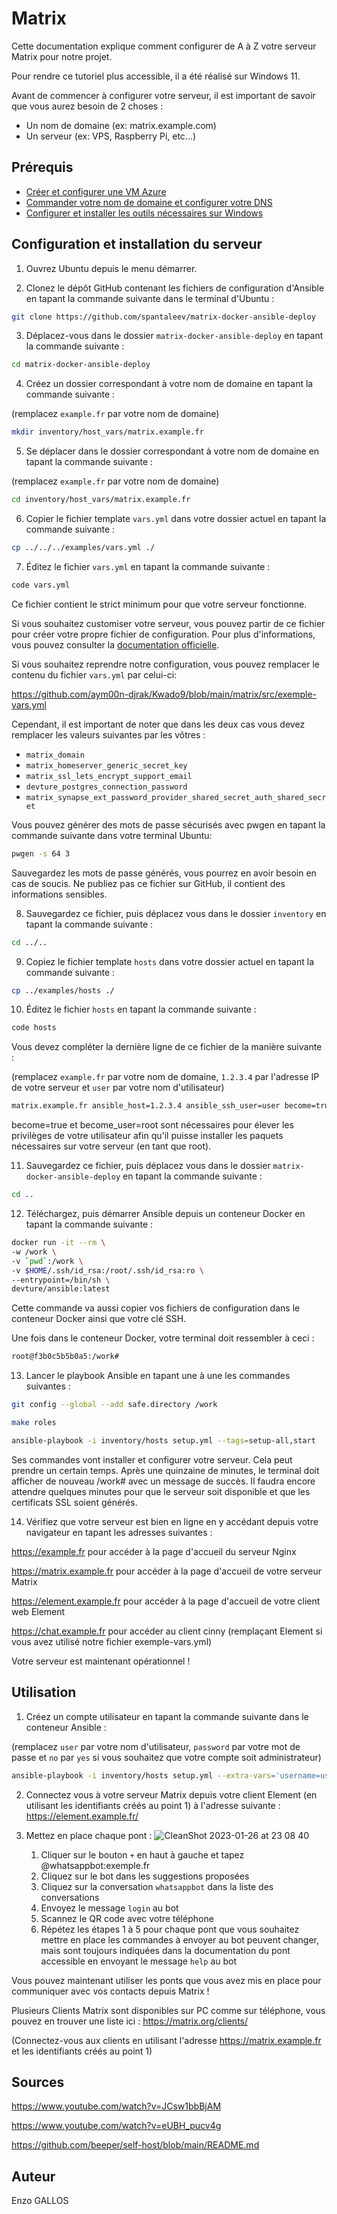 # Matrix

Cette documentation explique comment configurer de A à Z votre serveur Matrix pour notre projet.

Pour rendre ce tutoriel plus accessible, il a été réalisé sur Windows 11.

Avant de commencer à configurer votre serveur, il est important de savoir que vous aurez besoin de 2 choses :

- Un nom de domaine (ex: matrix.example.com)
- Un serveur (ex: VPS, Raspberry Pi, etc...)

## Prérequis

- [Créer et configurer une VM Azure](https://github.com/aym00n-djrak/Kwado9/tree/main/matrix/docs/vm-azure.md)
- [Commander votre nom de domaine et configurer votre DNS](https://github.com/aym00n-djrak/Kwado9/tree/main/matrix/docs/domaine-et-dns-ionos.md)
- [Configurer et installer les outils nécessaires sur Windows](https://github.com/aym00n-djrak/Kwado9/tree/main/matrix/docs/outils-windows-et-ssh.md)

## Configuration et installation du serveur

1. Ouvrez Ubuntu depuis le menu démarrer.

2. Clonez le dépôt GitHub contenant les fichiers de configuration d'Ansible en tapant la commande suivante dans le terminal d'Ubuntu :

```bash
git clone https://github.com/spantaleev/matrix-docker-ansible-deploy
```

3. Déplacez-vous dans le dossier `matrix-docker-ansible-deploy` en tapant la commande suivante :

```bash
cd matrix-docker-ansible-deploy
```

4. Créez un dossier correspondant à votre nom de domaine en tapant la commande suivante :

(remplacez `example.fr` par votre nom de domaine)

```bash
mkdir inventory/host_vars/matrix.example.fr
```

5. Se déplacer dans le dossier correspondant à votre nom de domaine en tapant la commande suivante :

(remplacez `example.fr` par votre nom de domaine)

```bash
cd inventory/host_vars/matrix.example.fr
```

6. Copier le fichier template `vars.yml` dans votre dossier actuel en tapant la commande suivante :

```bash
cp ../../../examples/vars.yml ./
```

7. Éditez le fichier `vars.yml` en tapant la commande suivante :

```bash
code vars.yml
```

Ce fichier contient le strict minimum pour que votre serveur fonctionne.

Si vous souhaitez customiser votre serveur, vous pouvez partir de ce fichier pour créer votre propre fichier de configuration. Pour plus d'informations, vous pouvez consulter la [documentation officielle](https://github.com/spantaleev/matrix-docker-ansible-deploy/blob/master/docs/configuring-playbook.md).

Si vous souhaitez reprendre notre configuration, vous pouvez remplacer le contenu du fichier `vars.yml` par celui-ci:

https://github.com/aym00n-djrak/Kwado9/blob/main/matrix/src/exemple-vars.yml

Cependant, il est important de noter que dans les deux cas vous devez remplacer les valeurs suivantes par les vôtres :

- `matrix_domain`
- `matrix_homeserver_generic_secret_key`
- `matrix_ssl_lets_encrypt_support_email`
- `devture_postgres_connection_password`
- `matrix_synapse_ext_password_provider_shared_secret_auth_shared_secret`

Vous pouvez générer des mots de passe sécurisés avec pwgen en tapant la commande suivante dans votre terminal Ubuntu:

```bash
pwgen -s 64 3
```

Sauvegardez les mots de passe générés, vous pourrez en avoir besoin en cas de soucis.
Ne publiez pas ce fichier sur GitHub, il contient des informations sensibles.

8. Sauvegardez ce fichier, puis déplacez vous dans le dossier `inventory` en tapant la commande suivante :

```bash
cd ../..
```

9. Copiez le fichier template `hosts` dans votre dossier actuel en tapant la commande suivante :

```bash
cp ../examples/hosts ./
```

10. Éditez le fichier `hosts` en tapant la commande suivante :

```bash
code hosts
```

Vous devez compléter la dernière ligne de ce fichier de la manière suivante :

(remplacez `example.fr` par votre nom de domaine, `1.2.3.4` par l'adresse IP de votre serveur et `user` par votre nom d'utilisateur)

```bash
matrix.example.fr ansible_host=1.2.3.4 ansible_ssh_user=user become=true become_user=root
```

become=true et become_user=root sont nécessaires pour élever les privilèges de votre utilisateur afin qu'il puisse installer les paquets nécessaires sur votre serveur (en tant que root).

11. Sauvegardez ce fichier, puis déplacez vous dans le dossier `matrix-docker-ansible-deploy` en tapant la commande suivante :

```bash
cd ..
```

12. Téléchargez, puis démarrer Ansible depuis un conteneur Docker en tapant la commande suivante :

```bash
docker run -it --rm \
-w /work \
-v `pwd`:/work \
-v $HOME/.ssh/id_rsa:/root/.ssh/id_rsa:ro \
--entrypoint=/bin/sh \
devture/ansible:latest
```

Cette commande va aussi copier vos fichiers de configuration dans le conteneur Docker ainsi que votre clé SSH.

Une fois dans le conteneur Docker, votre terminal doit ressembler à ceci :

```bash
root@f3b0c5b5b0a5:/work#
```

13. Lancer le playbook Ansible en tapant une à une les commandes suivantes :

```bash
git config --global --add safe.directory /work
```

```bash
make roles
```

```bash
ansible-playbook -i inventory/hosts setup.yml --tags=setup-all,start
```

Ses commandes vont installer et configurer votre serveur. Cela peut prendre un certain temps. Après une quinzaine de minutes, le terminal doit afficher de nouveau /work# avec un message de succès. Il faudra encore attendre quelques minutes pour que le serveur soit disponible et que les certificats SSL soient générés.

14. Vérifiez que votre serveur est bien en ligne en y accédant depuis votre navigateur en tapant les adresses suivantes :

https://example.fr pour accéder à la page d'accueil du serveur Nginx

https://matrix.example.fr pour accéder à la page d'accueil de votre serveur Matrix

https://element.example.fr pour accéder à la page d'accueil de votre client web Element

https://chat.example.fr pour accéder au client cinny (remplaçant Element si vous avez utilisé notre fichier exemple-vars.yml)

Votre serveur est maintenant opérationnel !

## Utilisation

1. Créez un compte utilisateur en tapant la commande suivante dans le conteneur Ansible :

(remplacez `user` par votre nom d'utilisateur, `password` par votre mot de passe et `no` par `yes` si vous souhaitez que votre compte soit administrateur)

```bash
ansible-playbook -i inventory/hosts setup.yml --extra-vars='username=user password=password admin=no' --tags=register-user
```

2. Connectez vous à votre serveur Matrix depuis votre client Element (en utilisant les identifiants créés au point 1) à l'adresse suivante : https://element.example.fr/


3. Mettez en place chaque pont :
    ![CleanShot 2023-01-26 at 23 08 40](https://user-images.githubusercontent.com/1048265/215031550-61f92954-6936-42af-bb4b-a8165e17389e.gif)

    1. Cliquer sur le bouton `+` en haut à gauche et tapez @whatsappbot:exemple.fr
    2. Cliquez sur le bot dans les suggestions proposées
    3. Cliquez sur la conversation `whatsappbot` dans la liste des conversations
    4. Envoyez le message `login` au bot
    5. Scannez le QR code avec votre téléphone
    6. Répétez les étapes 1 à 5 pour chaque pont que vous souhaitez mettre en place
    les commandes à envoyer au bot peuvent changer, mais sont toujours indiquées dans la documentation du pont accessible en envoyant le message `help` au bot

Vous pouvez maintenant utiliser les ponts que vous avez mis en place pour communiquer avec vos contacts depuis Matrix !

Plusieurs Clients Matrix sont disponibles sur PC comme sur téléphone, vous pouvez en trouver une liste ici : https://matrix.org/clients/

(Connectez-vous aux clients en utilisant l'adresse https://matrix.example.fr et les identifiants créés au point 1)

## Sources

https://www.youtube.com/watch?v=JCsw1bbBjAM

https://www.youtube.com/watch?v=eUBH_pucv4g

https://github.com/beeper/self-host/blob/main/README.md

## Auteur

Enzo GALLOS
